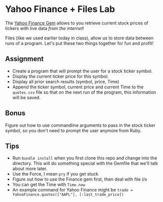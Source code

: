 # Yahoo Finance + Files Lab

The [Yahoo Finance Gem](https://github.com/herval/yahoo-finance) allows to you retrieve current stock prices of tickers with live data *from the internet*!

Files (like we used earlier today in class), allow us to store data between runs of a program. Let's put these two things together for fun and profit!

## Assignment

* Create a program that will prompt the user for a stock ticker symbol. 
* Display the current ticker price for this symbol.
* Display all prior search results (symbol, price, Time)
* Append the ticker symbol, current price and current Time to the `quotes.csv` file so that on the next run of the program, this information will be saved.

## Bonus

Figure out how to use commandline arguments to pass in the stock ticker symbol, so you don't need to prompt the user anymore from Ruby.

## Tips

* Run `bundle install` when you first clone this repo and change into the directory. This will do something special with the Gemfile that we'll talk about more later.
* Use the Force, I mean `pry` if you get stuck
* Figure out how to use the Finance gem first, then deal with file i/o
* You can get the Time with `Time.now`
* An example command for Yahoo Finance might be `trade = YahooFinance.quotes(["AAPL"], [:last_trade_price])`

